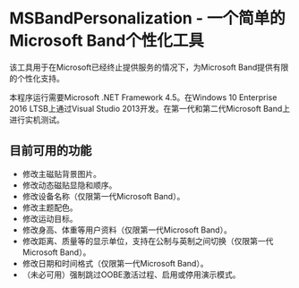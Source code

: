 # MSBandPersonalization - 一个简单的Microsoft Band个性化工具 

该工具用于在Microsoft已经终止提供服务的情况下，为Microsoft Band提供有限的个性化支持。

本程序运行需要Microsoft .NET Framework 4.5。在Windows 10 Enterprise 2016 LTSB上通过Visual Studio 2013开发。在第一代和第二代Microsoft Band上进行实机测试。

## 目前可用的功能

* 修改主磁贴背景图片。
* 修改动态磁贴显隐和顺序。
* 修改设备名称（仅限第一代Microsoft Band）。
* 修改主题配色。
* 修改运动目标。
* 修改身高、体重等用户资料（仅限第一代Microsoft Band）。
* 修改距离、质量等的显示单位，支持在公制与英制之间切换（仅限第一代Microsoft Band）。
* 修改日期和时间格式（仅限第一代Microsoft Band）。
* （未必可用）强制跳过OOBE激活过程、启用或停用演示模式。